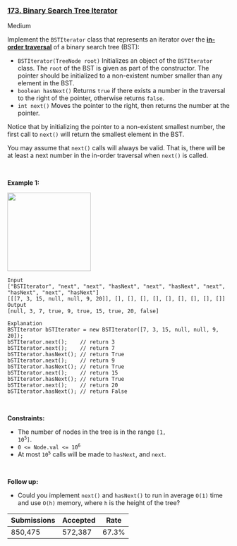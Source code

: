 ### [173. Binary Search Tree Iterator](https://leetcode.com/problems/binary-search-tree-iterator/)

Medium

Implement the `` BSTIterator `` class that represents an iterator over the __<a href="https://en.wikipedia.org/wiki/Tree_traversal#In-order_(LNR)" target="_blank">in-order traversal</a>__ of a binary search tree (BST):

*   `` BSTIterator(TreeNode root) `` Initializes an object of the `` BSTIterator `` class. The `` root `` of the BST is given as part of the constructor. The pointer should be initialized to a non-existent number smaller than any element in the BST.
*   `` boolean hasNext() `` Returns `` true `` if there exists a number in the traversal to the right of the pointer, otherwise returns `` false ``.
*   `` int next() `` Moves the pointer to the right, then returns the number at the pointer.

Notice that by initializing the pointer to a non-existent smallest number, the first call to `` next() `` will return the smallest element in the BST.

You may assume that `` next() `` calls will always be valid. That is, there will be at least a next number in the in-order traversal when `` next() `` is called.

 

__Example 1:__

<img alt="" src="https://assets.leetcode.com/uploads/2018/12/25/bst-tree.png" style="width: 189px; height: 178px;"/>

```
Input
["BSTIterator", "next", "next", "hasNext", "next", "hasNext", "next", "hasNext", "next", "hasNext"]
[[[7, 3, 15, null, null, 9, 20]], [], [], [], [], [], [], [], [], []]
Output
[null, 3, 7, true, 9, true, 15, true, 20, false]

Explanation
BSTIterator bSTIterator = new BSTIterator([7, 3, 15, null, null, 9, 20]);
bSTIterator.next();    // return 3
bSTIterator.next();    // return 7
bSTIterator.hasNext(); // return True
bSTIterator.next();    // return 9
bSTIterator.hasNext(); // return True
bSTIterator.next();    // return 15
bSTIterator.hasNext(); // return True
bSTIterator.next();    // return 20
bSTIterator.hasNext(); // return False
```

 

__Constraints:__

*   The number of nodes in the tree is in the range <code>[1, 10<sup>5</sup>]</code>.
*   <code>0 <= Node.val <= 10<sup>6</sup></code>
*   At most <code>10<sup>5</sup></code> calls will be made to `` hasNext ``, and `` next ``.

 

__Follow up:__

*   Could you implement `` next() `` and `` hasNext() `` to run in average `` O(1) `` time and use `` O(h) `` memory, where `` h `` is the height of the tree?

| Submissions    | Accepted     | Rate   |
| -------------- | ------------ | ------ |
| 850,475 | 572,387 | 67.3% |